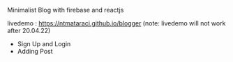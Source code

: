 Minimalist Blog with firebase and reactjs

livedemo : https://ntmataraci.github.io/blogger
(note: livedemo will not work after 20.04.22)

* Sign Up and Login
* Adding Post

